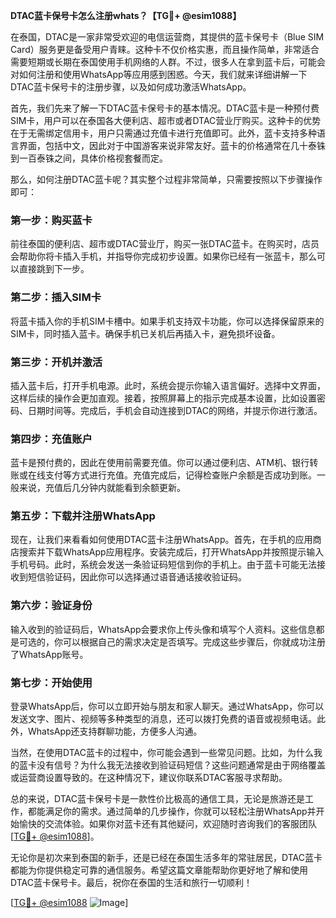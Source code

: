 **DTAC蓝卡保号卡怎么注册whats？【TG💪+ @esim1088】**

在泰国，DTAC是一家非常受欢迎的电信运营商，其提供的蓝卡保号卡（Blue SIM Card）服务更是备受用户青睐。这种卡不仅价格实惠，而且操作简单，非常适合需要短期或长期在泰国使用手机网络的人群。不过，很多人在拿到蓝卡后，可能会对如何注册和使用WhatsApp等应用感到困惑。今天，我们就来详细讲解一下DTAC蓝卡保号卡的注册步骤，以及如何成功激活WhatsApp。

首先，我们先来了解一下DTAC蓝卡保号卡的基本情况。DTAC蓝卡是一种预付费SIM卡，用户可以在泰国各大便利店、超市或者DTAC营业厅购买。这种卡的优势在于无需绑定信用卡，用户只需通过充值卡进行充值即可。此外，蓝卡支持多种语言界面，包括中文，因此对于中国游客来说非常友好。蓝卡的价格通常在几十泰铢到一百泰铢之间，具体价格视套餐而定。

那么，如何注册DTAC蓝卡呢？其实整个过程非常简单，只需要按照以下步骤操作即可：

### 第一步：购买蓝卡
前往泰国的便利店、超市或DTAC营业厅，购买一张DTAC蓝卡。在购买时，店员会帮助你将卡插入手机，并指导你完成初步设置。如果你已经有一张蓝卡，那么可以直接跳到下一步。

### 第二步：插入SIM卡
将蓝卡插入你的手机SIM卡槽中。如果手机支持双卡功能，你可以选择保留原来的SIM卡，同时插入蓝卡。确保手机已关机后再插入卡，避免损坏设备。

### 第三步：开机并激活
插入蓝卡后，打开手机电源。此时，系统会提示你输入语言偏好。选择中文界面，这样后续的操作会更加直观。接着，按照屏幕上的指示完成基本设置，比如设置密码、日期时间等。完成后，手机会自动连接到DTAC的网络，并提示你进行激活。

### 第四步：充值账户
蓝卡是预付费的，因此在使用前需要充值。你可以通过便利店、ATM机、银行转账或在线支付等方式进行充值。充值完成后，记得检查账户余额是否成功到账。一般来说，充值后几分钟内就能看到余额更新。

### 第五步：下载并注册WhatsApp
现在，让我们来看看如何使用DTAC蓝卡注册WhatsApp。首先，在手机的应用商店搜索并下载WhatsApp应用程序。安装完成后，打开WhatsApp并按照提示输入手机号码。此时，系统会发送一条验证码短信到你的手机上。由于蓝卡可能无法接收到短信验证码，因此你可以选择通过语音通话接收验证码。

### 第六步：验证身份
输入收到的验证码后，WhatsApp会要求你上传头像和填写个人资料。这些信息都是可选的，你可以根据自己的需求决定是否填写。完成这些步骤后，你就成功注册了WhatsApp账号。

### 第七步：开始使用
登录WhatsApp后，你可以立即开始与朋友和家人聊天。通过WhatsApp，你可以发送文字、图片、视频等多种类型的消息，还可以拨打免费的语音或视频电话。此外，WhatsApp还支持群聊功能，方便多人沟通。

当然，在使用DTAC蓝卡的过程中，你可能会遇到一些常见问题。比如，为什么我的蓝卡没有信号？为什么我无法接收到验证码短信？这些问题通常是由于网络覆盖或运营商设置导致的。在这种情况下，建议你联系DTAC客服寻求帮助。

总的来说，DTAC蓝卡保号卡是一款性价比极高的通信工具，无论是旅游还是工作，都能满足你的需求。通过简单的几步操作，你就可以轻松注册WhatsApp并开始愉快的交流体验。如果你对蓝卡还有其他疑问，欢迎随时咨询我们的客服团队[[TG💪+ @esim1088](https://t.me/s/esim1088)]。

无论你是初次来到泰国的新手，还是已经在泰国生活多年的常驻居民，DTAC蓝卡都能为你提供稳定可靠的通信服务。希望这篇文章能帮助你更好地了解和使用DTAC蓝卡保号卡。最后，祝你在泰国的生活和旅行一切顺利！

[[TG💪+ @esim1088](https://t.me/s/esim1088) ![Image](https://i.postimg.cc/4NQfJmqS/Snipaste-2025-05-13-00-14-12.png)]